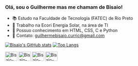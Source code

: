 ##

### Olá, sou o Guilherme mas me chamam de Bisaio!

- 📚 Estudo na Faculdade de Tecnologia (FATEC) de Rio Preto
- 💼 Trabalho na Ecori Energia Solar, na área de TI
- 🎒 Possuo conhecimento em HTML, CSS, C e Python
- 📩 Contato: guilhermebisaio.curric@gmail.com

[![Bisaio's GitHub stats](https://github-readme-stats.vercel.app/api?username=bisaio&count_private=true&show_icons=true&include_all_commits&theme=discord_old_blurple)](https://github.com/anuraghazra/github-readme-stats) [![Top Langs](https://github-readme-stats.vercel.app/api/top-langs/?username=bisaio&layout=compact&theme=discord_old_blurple)](https://github.com/anuraghazra/github-readme-stats)

<div style="display: inline_block">
  <img align="center" alt="Bisaio-HTML" height="30" width="40" src="https://cdn.jsdelivr.net/gh/devicons/devicon/icons/html5/html5-original.svg" />
  <img align="center" alt="Bisaio-CSS" height="30" width="40" src="https://cdn.jsdelivr.net/gh/devicons/devicon/icons/css3/css3-original.svg" />
  <img align="center" alt="Bisaio-C" height="30" width="40" src="https://cdn.jsdelivr.net/gh/devicons/devicon/icons/c/c-original.svg" />
  <img align="center" alt="Bisaio-Python" height="30" width="40" src="https://cdn.jsdelivr.net/gh/devicons/devicon/icons/python/python-original.svg">
</div>

##

